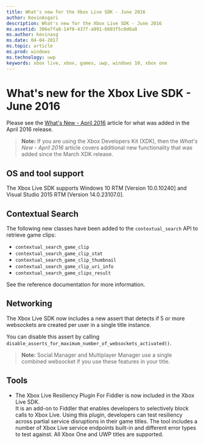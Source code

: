 ```yaml
---
title: What's new for the Xbox Live SDK - June 2016
author: KevinAsgari
description: What's new for the Xbox Live SDK - June 2016
ms.assetid: 306e7fa8-14f0-437f-a991-6693f5c0d6a8
ms.author: kevinasg
ms.date: 04-04-2017
ms.topic: article
ms.prod: windows
ms.technology: uwp
keywords: xbox live, xbox, games, uwp, windows 10, xbox one
---
```


# What's new for the Xbox Live SDK - June 2016

Please see the [What's New - April 2016](1604-whats-new.md) article for what was added in the April 2016 release.

> **Note:** If you are using the Xbox Developers Kit (XDK), then the *What's New - April 2016* article covers additional new functionality that was added since the March XDK release.

## OS and tool support
The Xbox Live SDK supports Windows 10 RTM [Version 10.0.10240] and Visual Studio 2015 RTM [Version 14.0.23107.0].

## Contextual Search
The following new classes have been added to the `contextual_search` API to retrieve game clips:

* `contextual_search_game_clip`
* `contextual_search_game_clip_stat`
* `contextual_search_game_clip_thumbnail`
* `contextual_search_game_clip_uri_info`
* `contextual_search_game_clips_result`

See the reference documentation for more information.

## Networking
The Xbox Live SDK now includes a new assert that detects if 5 or more websockets are created per user in a single title instance.

You can disable this assert by calling `disable_asserts_for_maximum_number_of_websockets_activated()`.

> **Note:** Social Manager and Multiplayer Manager use a single combined websocket if you use these features in your title.

## Tools
* The Xbox Live Resiliency Plugin For Fiddler is now included in the Xbox Live SDK.  
It is an add-on to Fiddler that enables developers to selectively block calls to Xbox Live.
Using this plugin, developers can test resiliency across partial service disruptions in their game titles.
The tool includes a number of Xbox Live service endpoints built-in and different error types to test against.
All Xbox One and UWP titles are supported.
